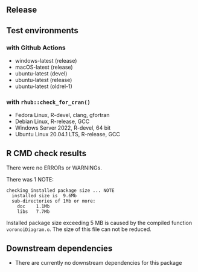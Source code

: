 ## Release

## Test environments

### with Github Actions

- windows-latest (release)
- macOS-latest (release)
- ubuntu-latest (devel)
- ubuntu-latest (release)
- ubuntu-latest (oldrel-1)


### with `rhub::check_for_cran()`

- Fedora Linux, R-devel, clang, gfortran
- Debian Linux, R-release, GCC
- Windows Server 2022, R-devel, 64 bit
- Ubuntu Linux 20.04.1 LTS, R-release, GCC

## R CMD check results

There were no ERRORs or WARNINGs.

There was 1 NOTE:

```
checking installed package size ... NOTE
  installed size is  9.6Mb
  sub-directories of 1Mb or more:
    doc    1.1Mb
    libs   7.7Mb
```

Installed package size exceeding 5 MB is caused by the compiled function `voronoiDiagram.o`. The size of this file can not be reduced.

## Downstream dependencies

- There are currently no downstream dependencies for this package
